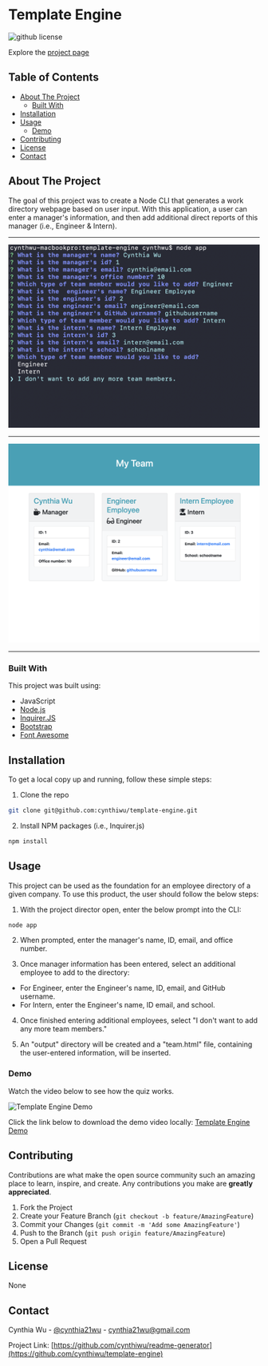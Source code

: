 # Template Engine

![github license](https://img.shields.io/badge/license-MIT-yellow.svg)

Explore the [project page](https://github.com/cynthiwu/template-engine)

## Table of Contents
- [About The Project](#about-the-project)
    - [Built With](#built-with)
- [Installation](#installation)
- [Usage](#usage)
  - [Demo](#demo)
- [Contributing](#contributing)
- [License](#license)
- [Contact](#contact)


## About The Project

The goal of this project was to create a Node CLI that generates a work directory webpage based on user input. With this application, a user can enter a manager's information, and then add additional direct reports of this manager (i.e., Engineer & Intern).

<hr>

![CLI Snapshot](./assets/cli.png)

<hr>

![Directory Snapshot](./assets/directory.png)

<hr>

### Built With

This project was built using:

* JavaScript
* [Node.js](https://nodejs.org/api/fs.html)
* [Inquirer.JS](https://www.npmjs.com/package/inquirer)
* [Bootstrap](https://getbootstrap.com/)
* [Font Awesome](https://fontawesome.com/)

## Installation

To get a local copy up and running, follow these simple steps:

1. Clone the repo
```sh
git clone git@github.com:cynthiwu/template-engine.git 
```

2. Install NPM packages (i.e., Inquirer.js)
```sh
npm install
```

## Usage

This project can be used as the foundation for an employee directory of a given company. To use this product, the user should follow the below steps:

1. With the project director open, enter the below prompt into the CLI:

```sh
node app
```

2. When prompted, enter the manager's name, ID, email, and office number. 

3. Once manager information has been entered, select an additional employee to add to the directory:
  - For Engineer, enter the Engineer's name, ID, email, and GitHub username.
  - For Intern, enter the Engineer's name, ID email, and school.

4. Once finished entering additional employees, select "I don't want to add any more team members."

5. An "output" directory will be created and a "team.html" file, containing the user-entered information, will be inserted. 

### Demo

Watch the video below to see how the quiz works. 

![Template Engine Demo](./assets/template-engine.gif)

Click the link below to download the demo video locally:
[Template Engine Demo](./assets/template-engine.mp4)


## Contributing

Contributions are what make the open source community such an amazing place to  learn, inspire, and create. Any contributions you make are **greatly appreciated**.

1. Fork the Project
2. Create your Feature Branch (`git checkout -b feature/AmazingFeature`)
3. Commit your Changes (`git commit -m 'Add some AmazingFeature'`)
4. Push to the Branch (`git push origin feature/AmazingFeature`)
5. Open a Pull Request

## License

None

## Contact

Cynthia Wu - [@cynthia21wu](https://twitter.com/cynthia21wu) - cynthia21wu@gmail.com

Project Link: [https://github.com/cynthiwu/readme-generator](https://github.com/cynthiwu/template-engine)
